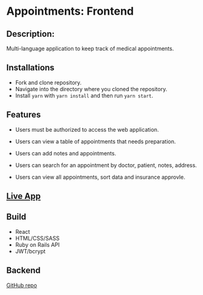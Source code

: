 # Appointments: Frontend

## Description:

Multi-language application to keep track of medical appointments.


## Installations

- Fork and clone repository.
- Navigate into the directory where you cloned the repository.
- Install `yarn` with `yarn install` and then run `yarn start`.

## Features

- Users must be authorized to access the web application.


- Users can view a table of appointments that needs preparation.


- Users can add notes and appointments.

  
- Users can search for an appointment by doctor, patient, notes, address.

- Users can view all appointments, sort data and insurance approvle.



## [Live App](https://cohenoa33.github.io/appointments/)

## Build

- React
- HTML/CSS/SASS
- Ruby on Rails API
- JWT/bcrypt

## Backend

[GitHub repo](https://github.com/cohenoa33/appointments-list-backend)
